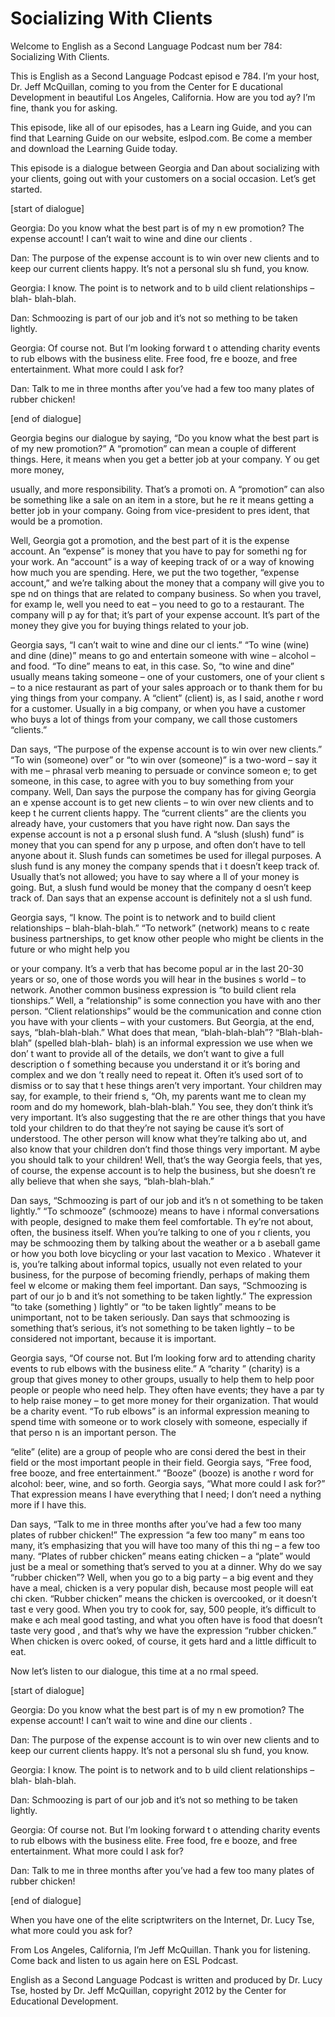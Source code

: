 # Socializing With Clients

Welcome to English as a Second Language Podcast num ber 784: Socializing With Clients.

This is English as a Second Language Podcast episod e 784.  I’m your host, Dr. Jeff McQuillan, coming to you from the Center for E ducational Development in beautiful Los Angeles, California.  How are you tod ay?  I’m fine, thank you for asking.

This episode, like all of our episodes, has a Learn ing Guide, and you can find that Learning Guide on our website, eslpod.com.  Be come a member and download the Learning Guide today.

This episode is a dialogue between Georgia and Dan about socializing with your clients, going out with your customers on a social occasion.  Let’s get started.

[start of dialogue]

Georgia:  Do you know what the best part is of my n ew promotion?  The expense account!  I can’t wait to wine and dine our clients .

Dan:  The purpose of the expense account is to win over new clients and to keep our current clients happy.  It’s not a personal slu sh fund, you know.

Georgia:  I know.  The point is to network and to b uild client relationships – blah- blah-blah.

Dan:  Schmoozing is part of our job and it’s not so mething to be taken lightly.

Georgia:  Of course not.  But I’m looking forward t o attending charity events to rub elbows with the business elite.  Free food, fre e booze, and free entertainment.  What more could I ask for?

Dan:  Talk to me in three months after you’ve had a  few too many plates of rubber chicken!

[end of dialogue]

Georgia begins our dialogue by saying, “Do you know  what the best part is of my new promotion?”  A “promotion” can mean a couple of  different things.  Here, it means when you get a better job at your company.  Y ou get more money,

usually, and more responsibility.  That’s a promoti on.  A “promotion” can also be something like a sale on an item in a store, but he re it means getting a better job in your company.  Going from vice-president to pres ident, that would be a promotion.

Well, Georgia got a promotion, and the best part of  it is the expense account.  An “expense” is money that you have to pay for somethi ng for your work.  An “account” is a way of keeping track of or a way of knowing how much you are spending.  Here, we put the two together, “expense account,” and we’re talking about the money that a company will give you to spe nd on things that are related to company business.  So when you travel, for examp le, well you need to eat – you need to go to a restaurant.  The company will p ay for that; it’s part of your expense account.  It’s part of the money they give you for buying things related to your job.

Georgia says, “I can’t wait to wine and dine our cl ients.”  “To wine (wine) and dine (dine)” means to go and entertain someone with  wine – alcohol – and food. “To dine” means to eat, in this case.  So, “to wine  and dine” usually means taking someone – one of your customers, one of your client s – to a nice restaurant as part of your sales approach or to thank them for bu ying things from your company.  A “client” (client) is, as I said, anothe r word for a customer.  Usually in a big company, or when you have a customer who buys  a lot of things from your company, we call those customers “clients.”

Dan says, “The purpose of the expense account is to  win over new clients.”  “To win (someone) over” or “to win over (someone)” is a  two-word – say it with me – phrasal verb meaning to persuade or convince someon e; to get someone, in this case, to agree with you to buy something from your company.  Well, Dan says the purpose the company has for giving Georgia an e xpense account is to get new clients – to win over new clients and to keep t he current clients happy.  The “current clients” are the clients you already have,  your customers that you have right now.  Dan says the expense account is not a p ersonal slush fund.  A “slush (slush) fund” is money that you can spend for any p urpose, and often don’t have to tell anyone about it.  Slush funds can sometimes  be used for illegal purposes. A slush fund is any money the company spends that i t doesn’t keep track of. Usually that’s not allowed; you have to say where a ll of your money is going. But, a slush fund would be money that the company d oesn’t keep track of.  Dan says that an expense account is definitely not a sl ush fund.

Georgia says, “I know.  The point is to network and  to build client relationships – blah-blah-blah.”  “To network” (network) means to c reate business partnerships, to get know other people who might be clients in the future or who might help you

or your company.  It’s a verb that has become popul ar in the last 20-30 years or so, one of those words you will hear in the busines s world – to network.  Another common business expression is “to build client rela tionships.”  Well, a “relationship” is some connection you have with ano ther person.  “Client relationships” would be the communication and conne ction you have with your clients – with your customers.  But Georgia, at the  end, says, “blah-blah-blah.” What does that mean, “blah-blah-blah”?  “Blah-blah- blah” (spelled blah-blah- blah) is an informal expression we use when we don’ t want to provide all of the details, we don’t want to give a full description o f something because you understand it or it’s boring and complex and we don ’t really need to repeat it. Often it’s used sort of to dismiss or to say that t hese things aren’t very important. Your children may say, for example, to their friend s, “Oh, my parents want me to clean my room and do my homework, blah-blah-blah.”  You see, they don’t think it’s very important.  It’s also suggesting that the re are other things that you have told your children to do that they’re not saying be cause it’s sort of understood. The other person will know what they’re talking abo ut, and also know that your children don’t find those things very important.  M aybe you should talk to your children!  Well, that’s the way Georgia feels, that  yes, of course, the expense account is to help the business, but she doesn’t re ally believe that when she says, “blah-blah-blah.”

Dan says, “Schmoozing is part of our job and it’s n ot something to be taken lightly.”  “To schmooze” (schmooze) means to have i nformal conversations with people, designed to make them feel comfortable.  Th ey’re not about, often, the business itself.  When you’re talking to one of you r clients, you may be schmoozing them by talking about the weather or a b aseball game or how you both love bicycling or your last vacation to Mexico .  Whatever it is, you’re talking about informal topics, usually not even related to your business, for the purpose of becoming friendly, perhaps of making them feel w elcome or making them feel important.  Dan says, “Schmoozing is part of our jo b and it’s not something to be taken lightly.”  The expression “to take (something ) lightly” or “to be taken lightly” means to be unimportant, not to be taken seriously.   Dan says that schmoozing is something that’s serious, it’s not something to be taken lightly – to be considered not important, because it is important.

Georgia says, “Of course not.  But I’m looking forw ard to attending charity events to rub elbows with the business elite.”  A “charity ” (charity) is a group that gives money to other groups, usually to help them to help  poor people or people who need help.  They often have events; they have a par ty to help raise money – to get more money for their organization.  That would be a charity event.  “To rub elbows” is an informal expression meaning to spend time with someone or to work closely with someone, especially if that perso n is an important person.  The

“elite” (elite) are a group of people who are consi dered the best in their field or the most important people in their field.  Georgia says, “Free food, free booze, and free entertainment.”  “Booze” (booze) is anothe r word for alcohol: beer, wine, and so forth.  Georgia says, “What more could I ask  for?”  That expression means I have everything that I need; I don’t need a nything more if I have this.

Dan says, “Talk to me in three months after you’ve had a few too many plates of rubber chicken!”  The expression “a few too many” m eans too many, it’s emphasizing that you will have too many of this thi ng – a few too many.  “Plates of rubber chicken” means eating chicken – a “plate”  would just be a meal or something that’s served to you at a dinner.  Why do  we say “rubber chicken”? Well, when you go to a big party – a big event and they have a meal, chicken is a very popular dish, because most people will eat chi cken.  “Rubber chicken” means the chicken is overcooked, or it doesn’t tast e very good.  When you try to cook for, say, 500 people, it’s difficult to make e ach meal good tasting, and what you often have is food that doesn’t taste very good , and that’s why we have the expression “rubber chicken.”  When chicken is overc ooked, of course, it gets hard and a little difficult to eat.

Now let’s listen to our dialogue, this time at a no rmal speed.

[start of dialogue]

Georgia:  Do you know what the best part is of my n ew promotion?  The expense account!  I can’t wait to wine and dine our clients .

Dan:  The purpose of the expense account is to win over new clients and to keep our current clients happy.  It’s not a personal slu sh fund, you know.

Georgia:  I know.  The point is to network and to b uild client relationships – blah- blah-blah.

Dan:  Schmoozing is part of our job and it’s not so mething to be taken lightly.

Georgia:  Of course not.  But I’m looking forward t o attending charity events to rub elbows with the business elite.  Free food, fre e booze, and free entertainment.  What more could I ask for?

Dan:  Talk to me in three months after you’ve had a  few too many plates of rubber chicken!

[end of dialogue]

 When you have one of the elite scriptwriters on the  Internet, Dr. Lucy Tse, what more could you ask for?

From Los Angeles, California, I’m Jeff McQuillan.  Thank you for listening.  Come back and listen to us again here on ESL Podcast.

English as a Second Language Podcast is written and  produced by Dr. Lucy Tse, hosted by Dr. Jeff McQuillan, copyright 2012 by the  Center for Educational Development.


